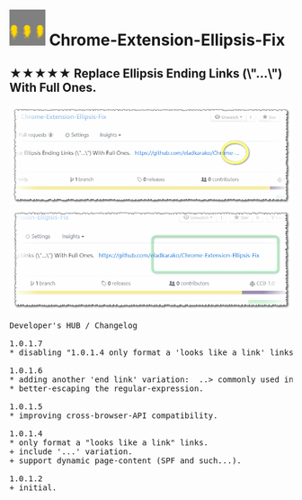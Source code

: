 <h1><img src="resources/icon.png" height="64" width="64"/> Chrome-Extension-Ellipsis-Fix</h1>

<h2>★★★★★ Replace Ellipsis Ending Links (\"…\") With Full Ones.</h2>

<img alt="" src="resources/screenshot_1.png"/>

<img alt="" src="resources/screenshot_2.png"/>

<pre>
Developer's HUB / Changelog

1.0.1.7
* disabling "1.0.1.4 only format a 'looks like a link' links"-check/limit since some websites include just relative URLs, but since it sits in HREF and it is in a node that has no-child nodes, it is probably safe to assign innerText.

1.0.1.6
* adding another 'end link' variation:  ..&gt; commonly used in https://nodejs.org/download/nightly/ for example
* better-escaping the regular-expression.

1.0.1.5
* improving cross-browser-API compatibility.

1.0.1.4
* only format a "looks like a link" links.
+ include '...' variation.
+ support dynamic page-content (SPF and such...).

1.0.1.2
+ initial.

</pre>

<!-- <a href="https://paypal.me/e1adkarak0"><img src="https://www.paypalobjects.com/webstatic/mktg/Logo/pp-logo-100px.png" alt="PayPal Donation"></a> -->